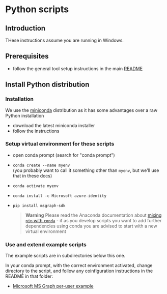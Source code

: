 # Python scripts

##  Introduction


THese instructions assume you are running in Windows.


## Prerequisites

- follow the general tool setup instructions in the main [README](../README.md) 


## Install Python distribution

### Installation

We use the [miniconda](https://docs.conda.io/projects/conda/en/latest/user-guide/install/windows.html) distribution as it has some advantages over a raw Python installation

- download the latest miniconda installer
- follow the instructions

### Setup virtual environment for these scripts

- open conda prompt (search for "conda prompt")
- `conda create --name myenv`  
    (you probably want to call it something other than `myenv`, but we'll use that in these docs)
- `conda activate myenv`  
- `conda install -c Microsoft azure-identity`
- `pip install msgraph-sdk`
 
    > **Warning**
    Please read the Anaconda documentation about [mixing `pip` with `conda`](https://docs.conda.io/projects/conda/en/latest/user-guide/tasks/manage-environments.html#using-pip-in-an-environment) - if as you develop scripts you want to add further dependencies using conda you are advised to start with a new virtual environment

### Use and extend example scripts

The example scripts are in subdirectories below this one.

In your conda prompt, with the correct environment activated, change directory to the script, and follow any coinfiguration instructions in the README in that folder:

- [Microsoft MS Graph per-user example](./user-auth/README.md)